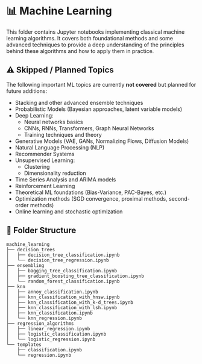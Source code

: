 # 📊 Machine Learning

This folder contains Jupyter notebooks implementing classical machine learning algorithms. It covers both foundational methods and some advanced techniques to provide a deep understanding of the principles behind these algorithms and how to apply them in practice.

## ⚠️ Skipped / Planned Topics

The following important ML topics are currently **not covered** but planned for future additions:

* Stacking and other advanced ensemble techniques
* Probabilistic Models (Bayesian approaches, latent variable models)
* Deep Learning:
  * Neural networks basics
  * CNNs, RNNs, Transformers, Graph Neural Networks
  * Training techniques and theory
* Generative Models (VAE, GANs, Normalizing Flows, Diffusion Models)
* Natural Language Processing (NLP)
* Recommender Systems
* Unsupervised Learning:
  * Clustering
  * Dimensionality reduction
* Time Series Analysis and ARIMA models
* Reinforcement Learning
* Theoretical ML foundations (Bias-Variance, PAC-Bayes, etc.)
* Optimization methods (SGD convergence, proximal methods, second-order methods)
* Online learning and stochastic optimization

## 📂 Folder Structure

```plaintext
machine_learning
├── decision_trees
│   ├── decision_tree_classification.ipynb
│   └── decision_tree_regression.ipynb
├── ensembling
│   ├── bagging_tree_classification.ipynb
│   ├── gradient_boosting_tree_classification.ipynb
│   └── random_forest_classification.ipynb
├── knn
│   ├── annoy_classification.ipynb
│   ├── knn_classification_with_hnsw.ipynb
│   ├── knn_classification_with_k-d_trees.ipynb
│   ├── knn_classification_with_lsh.ipynb
│   ├── knn_classification.ipynb
│   └── knn_regression.ipynb
├── regression_algorithms
│   ├── linear_regression.ipynb
│   ├── logistic_classification.ipynb
│   └── logistic_regression.ipynb
└── templates
    ├── classification.ipynb
    └── regression.ipynb
```
